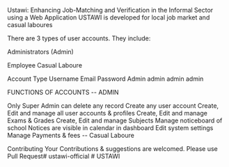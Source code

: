 Ustawi: Enhancing Job-Matching and Verification in the Informal Sector using a Web Application
USTAWI is developed for local job market and casual laboures

There are 3 types of user accounts. They include:

Administrators (Admin)

Employee
Casual Laboure

Account Type	Username	Email	Password
Admin	admin	admin admin

FUNCTIONS OF ACCOUNTS
-- ADMIN

Only Super Admin can delete any record
Create any user account
Create, Edit and manage all user accounts & profiles
Create, Edit and manage Exams & Grades
Create, Edit and manage Subjects
Manage noticeboard of school
Notices are visible in calendar in dashboard
Edit system settings
Manage Payments & fees
-- Casual Laboure


Contributing
Your Contributions & suggestions are welcomed. Please use Pull Request#   u s t a w i - o f f i c i a l  
 #   U S T A W I  
 